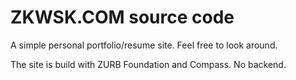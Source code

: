 # ZKWSK.COM source code

A simple personal portfolio/resume site. Feel free to look around. 

The site is build with ZURB Foundation and Compass. No backend.